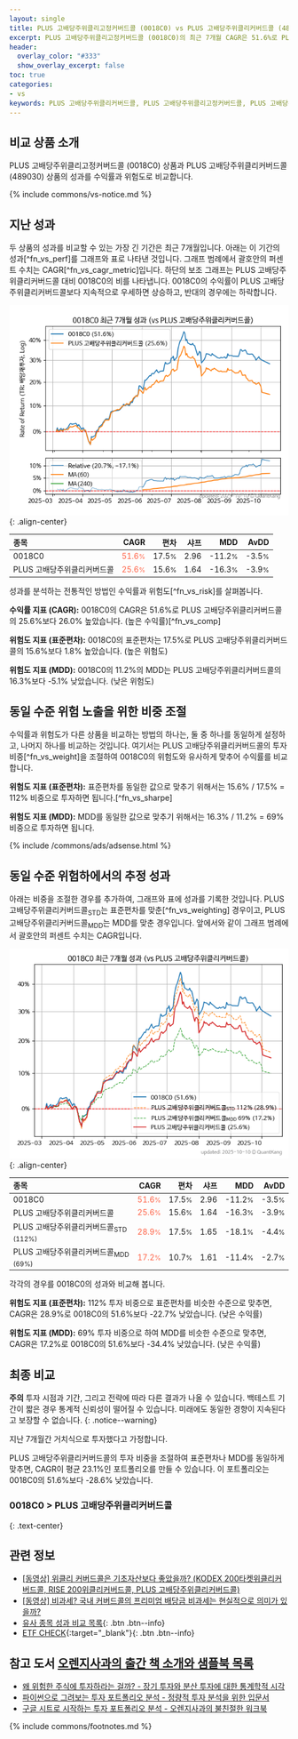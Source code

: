 ```yaml
---
layout: single
title: PLUS 고배당주위클리고정커버드콜 (0018C0) vs PLUS 고배당주위클리커버드콜 (489030)
excerpt: PLUS 고배당주위클리고정커버드콜 (0018C0)의 최근 7개월 CAGR은 51.6%로 PLUS 고배당주위클리커버드콜 (489030)의 25.6%보다 26.0% 높았습니다.
header:
  overlay_color: "#333"
  show_overlay_excerpt: false
toc: true
categories:
- vs
keywords: PLUS 고배당주위클리커버드콜, PLUS 고배당주위클리고정커버드콜, PLUS 고배당주위클리고정커버드콜 PLUS 고배당주위클리커버드콜 비교, 0018C0, 489030, 0018C0 0018C0 비교
---
```


## 비교 상품 소개


PLUS 고배당주위클리고정커버드콜 (0018C0) 상품과 PLUS 고배당주위클리커버드콜 (489030) 상품의 성과를 수익률과 위험도로 비교합니다.





{% include commons/vs-notice.md %}

## 지난 성과

두 상품의 성과를 비교할 수 있는 가장 긴 기간은 최근 7개월입니다. 아래는 이 기간의 성과[^fn_vs_perf]를 그래프와 표로 나타낸 것입니다.
그래프 범례에서 괄호안의 퍼센트 수치는 CAGR[^fn_vs_cagr_metric]입니다.
하단의 보조 그래프는 PLUS 고배당주위클리커버드콜 대비 0018C0의 비를 나타냅니다.
0018C0의 수익률이 PLUS 고배당주위클리커버드콜보다 지속적으로 우세하면 상승하고, 반대의 경우에는 하락합니다.

![0018C0](/vs/images/0018c0-vs-489030_dual.png){: .align-center}

| **종목** | **CAGR** | **편차** | **샤프** | **MDD** | **AvDD** |
| :------------ | ------: | -----------: | -------: | ------: | -------: |
| 0018C0 | <span style="color: tomato">51.6<small>%</small></span> | 17.5<small>%</small> | 2.96 | -11.2<small>%</small> | -3.5<small>%</small> |
| PLUS 고배당주위클리커버드콜 | <span style="color: tomato">25.6<small>%</small></span> | 15.6<small>%</small> | 1.64 | -16.3<small>%</small> | -3.9<small>%</small> |

<!-- more -->


성과를 분석하는 전통적인 방법인 수익률과 위험도[^fn_vs_risk]를 살펴봅니다.

**수익률 지표 (CAGR):** 0018C0의 CAGR은 51.6%로 PLUS 고배당주위클리커버드콜의 25.6%보다 26.0% 높았습니다. (높은 수익률)[^fn_vs_comp]

**위험도 지표 (표준편차):** 0018C0의 표준편차는 17.5%로 PLUS 고배당주위클리커버드콜의 15.6%보다 1.8% 높았습니다. (높은 위험도)

**위험도 지표 (MDD):** 0018C0의 11.2%의 MDD는 PLUS 고배당주위클리커버드콜의 16.3%보다 -5.1% 낮았습니다. (낮은 위험도)



## 동일 수준 위험 노출을 위한 비중 조절

수익률과 위험도가 다른 상품을 비교하는 방법의 하나는, 둘 중 하나를 동일하게 설정하고, 나머지 하나를 비교하는 것입니다.
여기서는 PLUS 고배당주위클리커버드콜의 투자 비중[^fn_vs_weight]을 조절하여 0018C0의 위험도와 유사하게 맞추어 수익률를 비교합니다.

**위험도 지표 (표준편차):** 표준편차를 동일한 값으로 맞추기 위해서는 15.6% / 17.5% = 112% 비중으로 투자하면 됩니다.[^fn_vs_sharpe]

**위험도 지표 (MDD):** MDD를 동일한 값으로 맞추기 위해서는 16.3% / 11.2% = 69% 비중으로 투자하면 됩니다.


{% include /commons/ads/adsense.html %}



## 동일 수준 위험하에서의 추정 성과

아래는 비중을 조절한 경우를 추가하여, 그래프와 표에 성과를 기록한 것입니다.
PLUS 고배당주위클리커버드콜<sub>STD</sub>는 표준편차를 맞춘[^fn_vs_weighting] 경우이고, PLUS 고배당주위클리커버드콜<sub>MDD</sub>는 MDD를 맞춘 경우입니다.
앞에서와 같이 그래프 범례에서 괄호안의 퍼센트 수치는 CAGR입니다.


![PLUS 고배당주위클리고정커버드콜](/vs/images/0018c0-vs-489030.png){: .align-center}



| **종목** | **CAGR** | **편차** | **샤프** | **MDD** | **AvDD** |
| :------------ | ------: | -----------: | -------: | ------: | -------: |
| 0018C0 | <span style="color: tomato">51.6<small>%</small></span> | 17.5<small>%</small> | 2.96 | -11.2<small>%</small> | -3.5<small>%</small> |
| PLUS 고배당주위클리커버드콜 | <span style="color: tomato">25.6<small>%</small></span> | 15.6<small>%</small> | 1.64 | -16.3<small>%</small> | -3.9<small>%</small> |
| PLUS 고배당주위클리커버드콜<sub>STD</sub> <small>(112%)</small> | <span style="color: tomato">28.9<small>%</small></span> | 17.5<small>%</small> | 1.65 | -18.1<small>%</small> | -4.4<small>%</small> |
| PLUS 고배당주위클리커버드콜<sub>MDD</sub> <small>(69%)</small> | <span style="color: tomato">17.2<small>%</small></span> | 10.7<small>%</small> | 1.61 | -11.4<small>%</small> | -2.7<small>%</small> |



각각의 경우를 0018C0의 성과와 비교해 봅니다.

**위험도 지표 (표준편차):** 112% 투자 비중으로 표준편차를 비슷한 수준으로 맞추면, CAGR은 28.9%로 0018C0의 51.6%보다 -22.7% 낮았습니다. (낮은 수익률)

**위험도 지표 (MDD):** 69% 투자 비중으로 하여 MDD를 비슷한 수준으로 맞추면, CAGR은 17.2%로 0018C0의 51.6%보다 -34.4% 낮았습니다. (낮은 수익률)




## 최종 비교

**주의** 투자 시점과 기간, 그리고 전략에 따라 다른 결과가 나올 수 있습니다. 백테스트 기간이 짧은 경우 통계적 신뢰성이 떨어질 수 있습니다. 미래에도 동일한 경향이 지속된다고 보장할 수 없습니다.
{: .notice--warning}

지난 7개월간 거치식으로 투자했다고 가정합니다.

PLUS 고배당주위클리커버드콜의 투자 비중을 조절하여 표준편차나 MDD를 동일하게 맞추면, CAGR이 평균 23.1%인 포트폴리오를 만들 수 있습니다.
이 포트폴리오는 0018C0의 51.6%보다 -28.6% 낮았습니다.

### 0018C0 &gt; PLUS 고배당주위클리커버드콜
{: .text-center}


## 관련 정보

- [[동영상] 위클리 커버드콜은 기초자산보다 좋았을까? (KODEX 200타켓위클리커버드콜, RISE 200위클리커버드콜, PLUS 고배당주위클리커버드콜)](https://youtu.be/odqvJ69_dUw)
- [[동영상] 비과세? 국내 커버드콜의 프리미엄 배당금 비과세는 현실적으로 의미가 있을까?](https://youtu.be/i5KJ1_7dWEE)
- [유사 종목 성과 비교 목록](/vs/){: .btn .btn--info}
- [ETF CHECK](https://www.etfcheck.co.kr/mobile/etpitem/489030/compare?compCode%5B%5D=0018C0){:target="_blank"}{: .btn .btn--info}


## 참고 도서 [오렌지사과의 출간 책 소개와 샘플북 목록](https://kongdori.tistory.com/691)

- [왜 위험한 주식에 투자하라는 걸까? - 장기 투자와 분산 투자에 대한 통계학적 시각](https://kongdori.tistory.com/421)
- [파이썬으로 그려보는 투자 포트폴리오 분석  - 정량적 투자 분석을 위한 입문서](https://kongdori.tistory.com/643)
- [구글 시트로 시작하는 투자 포트폴리오 분석 - 오렌지사과의 불친절한 워크북](https://kongdori.tistory.com/449)

{% include commons/footnotes.md %}